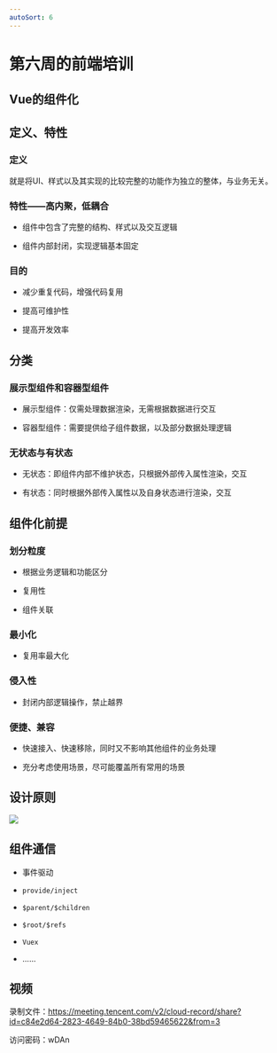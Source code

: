 ```yaml
---
autoSort: 6
---
```

# 第六周的前端培训
## Vue的组件化

## 定义、特性

### 定义

就是将UI、样式以及其实现的比较完整的功能作为独立的整体，与业务无关。

### 特性——高内聚，低耦合

- 组件中包含了完整的结构、样式以及交互逻辑

- 组件内部封闭，实现逻辑基本固定

### 目的

- 减少重复代码，增强代码复用

- 提高可维护性

- 提高开发效率

## 分类

### 展示型组件和容器型组件

- 展示型组件：仅需处理数据渲染，无需根据数据进行交互

- 容器型组件：需要提供给子组件数据，以及部分数据处理逻辑

### 无状态与有状态

- 无状态：即组件内部不维护状态，只根据外部传入属性渲染，交互

- 有状态：同时根据外部传入属性以及自身状态进行渲染，交互

## 组件化前提

### 划分粒度

- 根据业务逻辑和功能区分

- 复用性

- 组件关联

### 最小化

- 复用率最大化

### 侵入性

- 封闭内部逻辑操作，禁止越界

### 便捷、兼容

- 快速接入、快速移除，同时又不影响其他组件的业务处理

- 充分考虑使用场景，尽可能覆盖所有常用的场景

## 设计原则

![](https://tcs-devops.aliyuncs.com/storage/112b0a97a9c3deb1c70eac9854a5f4c9fc44?Signature=eyJhbGciOiJIUzI1NiIsInR5cCI6IkpXVCJ9.eyJBcHBJRCI6IjVlNzQ4MmQ2MjE1MjJiZDVjN2Y5YjMzNSIsIl9hcHBJZCI6IjVlNzQ4MmQ2MjE1MjJiZDVjN2Y5YjMzNSIsIl9vcmdhbml6YXRpb25JZCI6IiIsImV4cCI6MTY1MjUwMDg1MiwiaWF0IjoxNjUxODk2MDUyLCJyZXNvdXJjZSI6Ii9zdG9yYWdlLzExMmIwYTk3YTljM2RlYjFjNzBlYWM5ODU0YTVmNGM5ZmM0NCJ9.4y-P6qFw_YEFmj9OgMl6RgXvJMt3_A87b0VL-wl8oQM&download=image.png "")

## 组件通信

- 事件驱动

- `provide/inject` 

- `$parent/$children` 

- `$root/$refs` 

- `Vuex` 

- ......

## 视频

录制文件：https://meeting.tencent.com/v2/cloud-record/share?id=c84e2d64-2823-4649-84b0-38bd59465622&from=3



访问密码：wDAn

















